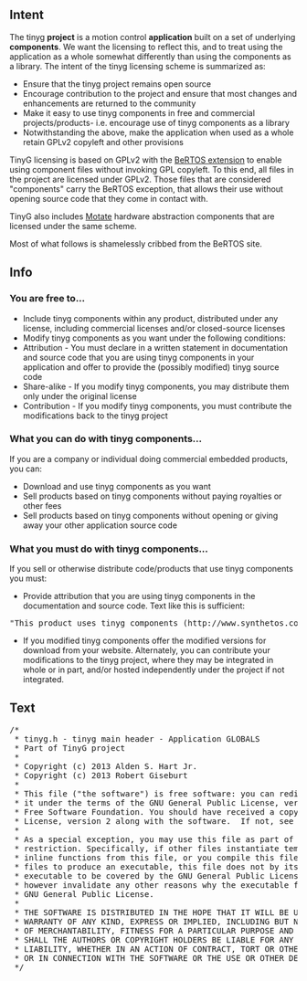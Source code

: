 ## Intent
The tinyg **project** is a motion control **application** built on a set of underlying **components**. We want the licensing to reflect this, and to treat using the application as a whole somewhat differently than using the components as a library. The intent of the tinyg licensing scheme is summarized as:
* Ensure that the tinyg project remains open source
* Encourage contribution to the project and ensure that most changes and enhancements are returned to the community
* Make it easy to use tinyg components in free and commercial projects/products- i.e. encourage use of tinyg components as a library
* Notwithstanding the above, make the application when used as a whole retain GPLv2 copyleft and other provisions

TinyG licensing is based on GPLv2 with the [BeRTOS extension](http://www.bertos.org/discover/license) to enable using component files without invoking GPL copyleft. To this end, all files in the project are licensed under GPLv2. Those files that are considered "components" carry the BeRTOS exception, that allows their use without opening source code that they come in contact with.

TinyG also includes [Motate](https://github.com/giseburt/Motate) hardware abstraction components that are licensed under the same scheme.

Most of what follows is shamelessly cribbed from the BeRTOS site.

## Info
### You are free to...
* Include tinyg components within any product, distributed under any license, including commercial licenses and/or closed-source licenses
* Modify tinyg components as you want under the following conditions:
 * Attribution - You must declare in a written statement in documentation and source code that you are using tinyg components in your application and offer to provide the (possibly modified) tinyg source code
 * Share-alike - If you modify tinyg components, you may distribute them only under the original license
 * Contribution - If you modify tinyg components, you must contribute the modifications back to the tinyg project

### What you can do with tinyg components...
If you are a company or individual doing commercial embedded products, you can:
* Download and use tinyg components as you want
* Sell products based on tinyg components without paying royalties or other fees
* Sell products based on tinyg components without opening or giving away your other application source code

### What you must do with tinyg components...
If you sell or otherwise distribute code/products that use tinyg components you must:
* Provide attribution that you are using tinyg components in the documentation and source code. Text like this is sufficient:
<pre>
"This product uses tinyg components (http://www.synthetos.com), Copyright 2013"
</pre>
* If you modified tinyg components offer the modified versions for download from your website. Alternately, you can contribute your modifications to the tinyg project, where they may be integrated in whole or in part, and/or hosted independently under the project if not integrated.

## Text
<pre>
/*
 * tinyg.h - tinyg main header - Application GLOBALS
 * Part of TinyG project
 *
 * Copyright (c) 2013 Alden S. Hart Jr.
 * Copyright (c) 2013 Robert Giseburt
 *
 * This file ("the software") is free software: you can redistribute it and/or modify
 * it under the terms of the GNU General Public License, version 2 as published by the
 * Free Software Foundation. You should have received a copy of the GNU General Public
 * License, version 2 along with the software.  If not, see <http://www.gnu.org/licenses/>.
 *
 * As a special exception, you may use this file as part of a software library without
 * restriction. Specifically, if other files instantiate templates or use macros or
 * inline functions from this file, or you compile this file and link it with  other
 * files to produce an executable, this file does not by itself cause the resulting
 * executable to be covered by the GNU General Public License. This exception does not
 * however invalidate any other reasons why the executable file might be covered by the
 * GNU General Public License.
 *
 * THE SOFTWARE IS DISTRIBUTED IN THE HOPE THAT IT WILL BE USEFUL, BUT WITHOUT ANY
 * WARRANTY OF ANY KIND, EXPRESS OR IMPLIED, INCLUDING BUT NOT LIMITED TO THE WARRANTIES
 * OF MERCHANTABILITY, FITNESS FOR A PARTICULAR PURPOSE AND NONINFRINGEMENT. IN NO EVENT
 * SHALL THE AUTHORS OR COPYRIGHT HOLDERS BE LIABLE FOR ANY CLAIM, DAMAGES OR OTHER
 * LIABILITY, WHETHER IN AN ACTION OF CONTRACT, TORT OR OTHERWISE, ARISING FROM, OUT OF
 * OR IN CONNECTION WITH THE SOFTWARE OR THE USE OR OTHER DEALINGS IN THE SOFTWARE.
 */
</pre>
